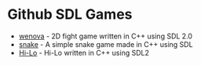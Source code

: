 # Github SDL Games

- [wenova](https://github.com/LManaslu/wenova) - 2D fight game written in C++ using SDL 2.0
- [snake](https://github.com/jcalvarezj/snake) - A simple snake game made in C++ using SDL
- [Hi-Lo](https://github.com/JankoDedic/Hi-Lo) - Hi-Lo written in C++ using SDL2
